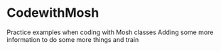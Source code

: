 # CodewithMosh
Practice examples when coding with Mosh classes
Adding some more information to do some more things and train
